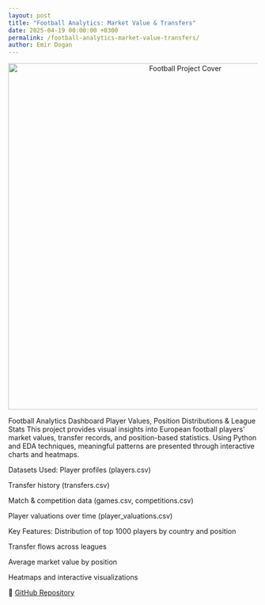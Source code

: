 ```yaml
---
layout: post
title: "Football Analytics: Market Value & Transfers"
date: 2025-04-19 00:00:00 +0300
permalink: /football-analytics-market-value-transfers/
author: Emir Dogan
---
```


<p align="center">
  <img src="/assets/images/football.jpeg" alt="Football Project Cover" width="700">
</p>


 Football Analytics Dashboard
Player Values, Position Distributions & League Stats
This project provides visual insights into European football players' market values, transfer records, and position-based statistics. Using Python and EDA techniques, meaningful patterns are presented through interactive charts and heatmaps.

Datasets Used:
Player profiles (players.csv)

Transfer history (transfers.csv)

Match & competition data (games.csv, competitions.csv)

Player valuations over time (player_valuations.csv)

Key Features:
Distribution of top 1000 players by country and position

Transfer flows across leagues

Average market value by position

Heatmaps and interactive visualizations



🔗 [GitHub Repository](https://github.com/emirdogann/football-analytics)
